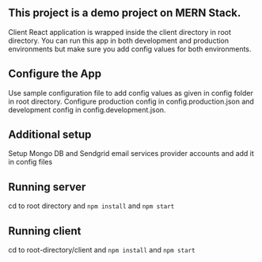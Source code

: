 ## This project is a demo project on MERN Stack. 
Client React application is wrapped inside the client directory in root directory. You can run this app in both development and production environments but make sure you add config values for both environments.

## Configure the App
Use sample configuration file to add config values as given in config folder in root directory.
Configure production config in config.production.json and development config in config.development.json.

## Additional setup
Setup Mongo DB and Sendgrid email services provider accounts and add it in config files

## Running server
cd to root directory and `npm install` and `npm start`

## Running client
cd to root-directory/client and `npm install` and `npm start`
